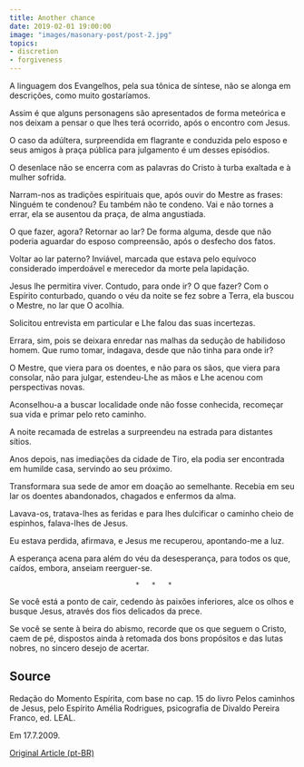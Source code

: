 ```yaml
---
title: Another chance
date: 2019-02-01 19:00:00
image: "images/masonary-post/post-2.jpg"
topics: 
- discretion
- forgiveness
---
```


A linguagem dos Evangelhos, pela sua tônica de síntese, não se alonga em
descrições, como muito gostaríamos.

Assim é que alguns personagens são apresentados de forma meteórica e nos deixam
a pensar o que lhes terá ocorrido, após o encontro com Jesus.

O caso da adúltera, surpreendida em flagrante e conduzida pelo esposo e seus
amigos à praça pública para julgamento é um desses episódios.

O desenlace não se encerra com as palavras do Cristo à turba exaltada e à
mulher sofrida.

Narram-nos as tradições espirituais que, após ouvir do Mestre as frases:
Ninguém te condenou? Eu também não te condeno. Vai e não tornes a errar, ela se
ausentou da praça, de alma angustiada.

O que fazer, agora? Retornar ao lar? De forma alguma, desde que não poderia
aguardar do esposo compreensão, após o desfecho dos fatos.

Voltar ao lar paterno? Inviável, marcada que estava pelo equívoco considerado
imperdoável e merecedor da morte pela lapidação.

Jesus lhe permitira viver. Contudo, para onde ir? O que fazer? Com o Espírito
conturbado, quando o véu da noite se fez sobre a Terra, ela buscou o Mestre, no
lar que O acolhia.

Solicitou entrevista em particular e Lhe falou das suas incertezas.

Errara, sim, pois se deixara enredar nas malhas da sedução de habilidoso homem.
Que rumo tomar, indagava, desde que não tinha para onde ir?

O Mestre, que viera para os doentes, e não para os sãos, que viera para
consolar, não para julgar, estendeu-Lhe as mãos e Lhe acenou com perspectivas
novas.

Aconselhou-a a buscar localidade onde não fosse conhecida, recomeçar sua vida e
primar pelo reto caminho.

A noite recamada de estrelas a surpreendeu na estrada para distantes sítios.

Anos depois, nas imediações da cidade de Tiro, ela podia ser encontrada em
humilde casa, servindo ao seu próximo.

Transformara sua sede de amor em doação ao semelhante. Recebia em seu lar os
doentes abandonados, chagados e enfermos da alma.

Lavava-os, tratava-lhes as feridas e para lhes dulcificar o caminho cheio de
espinhos, falava-lhes de Jesus.

Eu estava perdida, afirmava, e Jesus me recuperou, apontando-me a luz.

A esperança acena para além do véu da desesperança, para todos os que, caídos,
embora, anseiam reerguer-se.

                                   *   *   *

Se você está a ponto de cair, cedendo às paixões inferiores, alce os olhos e
busque Jesus, através dos fios delicados da prece.

Se você se sente à beira do abismo, recorde que os que seguem o Cristo, caem de
pé, dispostos ainda à retomada dos bons propósitos e das lutas nobres, no
sincero desejo de acertar.

## Source
Redação do Momento Espírita, com base no cap. 15 do livro
Pelos caminhos de Jesus, pelo Espírito Amélia Rodrigues,
psicografia de Divaldo Pereira Franco, ed. LEAL.

Em 17.7.2009.

[Original Article (pt-BR)](http://momento.com.br/pt/ler_texto.php?id=2287)
